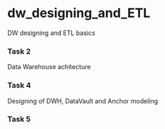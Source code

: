 # dw_designing_and_ETL
DW designing and ETL basics


### Task 2

Data Warehouse achitecture


### Task 4

Designing of DWH, DataVault and Anchor modeling 

### Task 5
